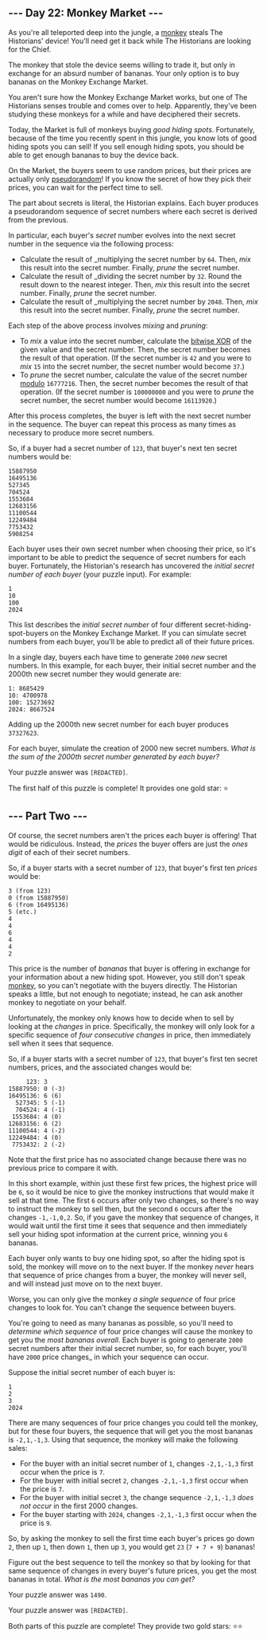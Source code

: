 ## \--- Day 22: Monkey Market ---

As you're all teleported deep into the jungle, a [monkey](https://adventofcode.com/2022/day/11) steals The Historians' device! You'll need get it back while The Historians are looking for the Chief.

The monkey that stole the device seems willing to trade it, but only in exchange for an absurd number of bananas. Your only option is to buy bananas on the Monkey Exchange Market.

You aren't sure how the Monkey Exchange Market works, but one of The Historians senses trouble and comes over to help. Apparently, they've been studying these monkeys for a while and have deciphered their secrets.

Today, the Market is full of monkeys buying _good hiding spots_. Fortunately, because of the time you recently spent in this jungle, you know lots of good hiding spots you can sell! If you sell enough hiding spots, you should be able to get enough bananas to buy the device back.

On the Market, the buyers seem to use random prices, but their prices are actually only [pseudorandom](https://en.wikipedia.org/wiki/Pseudorandom_number_generator)! If you know the secret of how they pick their prices, you can wait for the perfect time to sell.

The part about secrets is literal, the Historian explains. Each buyer produces a pseudorandom sequence of secret numbers where each secret is derived from the previous.

In particular, each buyer's _secret_ number evolves into the next secret number in the sequence via the following process:

- Calculate the result of _multiplying the secret number by `64`. Then, _mix_ this result into the secret number. Finally, _prune_ the secret number.
- Calculate the result of _dividing the secret number by `32`. Round the result down to the nearest integer. Then, _mix_ this result into the secret number. Finally, _prune_ the secret number.
- Calculate the result of _multiplying the secret number by `2048`. Then, _mix_ this result into the secret number. Finally, _prune_ the secret number.

Each step of the above process involves _mixing_ and _pruning_:

- To _mix_ a value into the secret number, calculate the [bitwise XOR](https://en.wikipedia.org/wiki/Bitwise_operation#XOR) of the given value and the secret number. Then, the secret number becomes the result of that operation. (If the secret number is `42` and you were to _mix_ `15` into the secret number, the secret number would become `37`.)
- To _prune_ the secret number, calculate the value of the secret number [modulo](https://en.wikipedia.org/wiki/Modulo) `16777216`. Then, the secret number becomes the result of that operation. (If the secret number is `100000000` and you were to _prune_ the secret number, the secret number would become `16113920`.)

After this process completes, the buyer is left with the next secret number in the sequence. The buyer can repeat this process as many times as necessary to produce more secret numbers.

So, if a buyer had a secret number of `123`, that buyer's next ten secret numbers would be:

```
15887950
16495136
527345
704524
1553684
12683156
11100544
12249484
7753432
5908254
```

Each buyer uses their own secret number when choosing their price, so it's important to be able to predict the sequence of secret numbers for each buyer. Fortunately, the Historian's research has uncovered the _initial secret number of each buyer_ (your puzzle input). For example:

```
1
10
100
2024
```

This list describes the _initial secret number_ of four different secret-hiding-spot-buyers on the Monkey Exchange Market. If you can simulate secret numbers from each buyer, you'll be able to predict all of their future prices.

In a single day, buyers each have time to generate `2000` _new_ secret numbers. In this example, for each buyer, their initial secret number and the 2000th new secret number they would generate are:

```
1: 8685429
10: 4700978
100: 15273692
2024: 8667524
```

Adding up the 2000th new secret number for each buyer produces `37327623`.

For each buyer, simulate the creation of 2000 new secret numbers. _What is the sum of the 2000th secret number generated by each buyer?_

Your puzzle answer was `[REDACTED]`.

The first half of this puzzle is complete! It provides one gold star: ⭐


## \--- Part Two ---

Of course, the secret numbers aren't the prices each buyer is offering! That would be ridiculous. Instead, the _prices_ the buyer offers are just the _ones digit_ of each of their secret numbers.

So, if a buyer starts with a secret number of `123`, that buyer's first ten _prices_ would be:

```
3 (from 123)
0 (from 15887950)
6 (from 16495136)
5 (etc.)
4
4
6
4
4
2
```

This price is the number of _bananas_ that buyer is offering in exchange for your information about a new hiding spot. However, you still don't speak [monkey](https://adventofcode.com/2022/day/21), so you can't negotiate with the buyers directly. The Historian speaks a little, but not enough to negotiate; instead, he can ask another monkey to negotiate on your behalf.

Unfortunately, the monkey only knows how to decide when to sell by looking at the _changes_ in price. Specifically, the monkey will only look for a specific sequence of _four consecutive changes_ in price, then immediately sell when it sees that sequence.

So, if a buyer starts with a secret number of `123`, that buyer's first ten secret numbers, prices, and the associated changes would be:

```
     123: 3
15887950: 0 (-3)
16495136: 6 (6)
  527345: 5 (-1)
  704524: 4 (-1)
 1553684: 4 (0)
12683156: 6 (2)
11100544: 4 (-2)
12249484: 4 (0)
 7753432: 2 (-2)
```

Note that the first price has no associated change because there was no previous price to compare it with.

In this short example, within just these first few prices, the highest price will be `6`, so it would be nice to give the monkey instructions that would make it sell at that time. The first `6` occurs after only two changes, so there's no way to instruct the monkey to sell then, but the second `6` occurs after the changes `-1,-1,0,2`. So, if you gave the monkey that sequence of changes, it would wait until the first time it sees that sequence and then immediately sell your hiding spot information at the current price, winning you `6` bananas.

Each buyer only wants to buy one hiding spot, so after the hiding spot is sold, the monkey will move on to the next buyer. If the monkey _never_ hears that sequence of price changes from a buyer, the monkey will never sell, and will instead just move on to the next buyer.

Worse, you can only give the monkey _a single sequence_ of four price changes to look for. You can't change the sequence between buyers.

You're going to need as many bananas as possible, so you'll need to _determine which sequence_ of four price changes will cause the monkey to get you the _most bananas overall_. Each buyer is going to generate `2000` secret numbers after their initial secret number, so, for each buyer, you'll have `2000` price changes_ in which your sequence can occur.

Suppose the initial secret number of each buyer is:

```
1
2
3
2024
```

There are many sequences of four price changes you could tell the monkey, but for these four buyers, the sequence that will get you the most bananas is `-2,1,-1,3`. Using that sequence, the monkey will make the following sales:

- For the buyer with an initial secret number of `1`, changes `-2,1,-1,3` first occur when the price is `7`.
- For the buyer with initial secret `2`, changes `-2,1,-1,3` first occur when the price is `7`.
- For the buyer with initial secret `3`, the change sequence `-2,1,-1,3` _does not occur_ in the first 2000 changes.
- For the buyer starting with `2024`, changes `-2,1,-1,3` first occur when the price is `9`.

So, by asking the monkey to sell the first time each buyer's prices go down `2`, then up `1`, then down `1`, then up `3`, you would get `23` (`7 + 7 + 9`) bananas!

Figure out the best sequence to tell the monkey so that by looking for that same sequence of changes in every buyer's future prices, you get the most bananas in total. _What is the most bananas you can get?_

Your puzzle answer was `1490`.

Your puzzle answer was `[REDACTED]`.

Both parts of this puzzle are complete! They provide two gold stars: ⭐⭐
